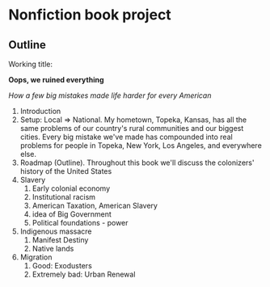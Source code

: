 # Nonfiction book project

## Outline

Working title: 

**Oops, we ruined everything**

*How a few big mistakes made life harder for every American*

1. Introduction
1. Setup: Local => National. My hometown, Topeka, Kansas, has all the same problems of our country's rural communities and our biggest cities. Every big mistake we've made has compounded into real problems for people in Topeka, New York, Los Angeles, and everywhere else. 
1. Roadmap (Outline). Throughout this book we'll discuss the colonizers' history of the United States
1. Slavery
    1. Early colonial economy
    1. Institutional racism
    1. American Taxation, American Slavery
    1. idea of Big Government
    1. Political foundations - power
1. Indigenous massacre
    1. Manifest Destiny
    1. Native lands
1. Migration
    1. Good: Exodusters
    1. Extremely bad: Urban Renewal
